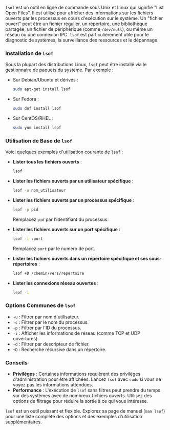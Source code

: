 `lsof` est un outil en ligne de commande sous Unix et Linux qui signifie "List Open Files". Il est utilisé pour afficher des informations sur les fichiers ouverts par les processus en cours d'exécution sur le système. Un "fichier ouvert" peut être un fichier régulier, un répertoire, une bibliothèque partagée, un fichier de périphérique (comme `/dev/null`), ou même un réseau ou une connexion IPC. `lsof` est particulièrement utile pour le diagnostic de systèmes, la surveillance des ressources et le dépannage.

### Installation de `lsof`

Sous la plupart des distributions Linux, `lsof` peut être installé via le gestionnaire de paquets du système. Par exemple :

- Sur Debian/Ubuntu et dérivés :

  ```bash
  sudo apt-get install lsof
  ```

- Sur Fedora :

  ```bash
  sudo dnf install lsof
  ```

- Sur CentOS/RHEL :

  ```bash
  sudo yum install lsof
  ```

### Utilisation de Base de `lsof`

Voici quelques exemples d'utilisation courante de `lsof` :

- **Lister tous les fichiers ouverts** :

  ```bash
  lsof
  ```

- **Lister les fichiers ouverts par un utilisateur spécifique** :

  ```bash
  lsof -u nom_utilisateur
  ```

- **Lister les fichiers ouverts par un processus spécifique** :

  ```bash
  lsof -p pid
  ```
  Remplacez `pid` par l'identifiant du processus.

- **Lister les fichiers ouverts sur un port spécifique** :

  ```bash
  lsof -i :port
  ```
  Remplacez `port` par le numéro de port.

- **Lister les fichiers ouverts dans un répertoire spécifique et ses sous-répertoires** :

  ```bash
  lsof +D /chemin/vers/repertoire
  ```

- **Lister les connexions réseau ouvertes** :

  ```bash
  lsof -i
  ```

### Options Communes de `lsof`

- `-u` : Filtrer par nom d'utilisateur.
- `-c` : Filtrer par le nom du processus.
- `-p` : Filtrer par l'ID du processus.
- `-i` : Afficher les informations de réseau (comme TCP et UDP ouvertures).
- `-d` : Filtrer par descripteur de fichier.
- `+D` : Recherche récursive dans un répertoire.

### Conseils

- **Privilèges** : Certaines informations requièrent des privilèges d'administration pour être affichées. Lancez `lsof` avec `sudo` si vous ne voyez pas les informations attendues.
- **Performance** : L'exécution de `lsof` sans filtres peut prendre du temps sur des systèmes avec de nombreux fichiers ouverts. Utilisez des options de filtrage pour réduire la sortie à ce qui vous intéresse.

`lsof` est un outil puissant et flexible. Explorez sa page de manuel (`man lsof`) pour une liste complète des options et des exemples d'utilisation supplémentaires.